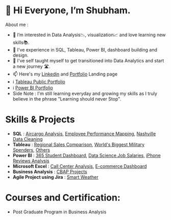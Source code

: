 # 👋 Hi Everyone, I’m Shubham.

About me :

- 👀 I’m interested in Data Analysis📉, visualization📈 and love learning new skills📚.
- 🏢 I've experience in SQL, Tableau, Power BI, dashboard building and design.
- 🌱 I've self taught myself to get transitioned into Data Analytics and start a new journey 🛣️.
- 📫 Here's my [Linkedin](https://www.linkedin.com/in/shubh2698/) and [Portfolio](https://shubham-s.carrd.co/) Landing page 
- ℹ️ [Tableau Public Portfolio](https://public.tableau.com/app/profile/shubh2698)
- ℹ️ [Power BI Portfolio](https://www.novypro.com/profile_projects/shubh2698)
- Side Note : I'm still learning everyday and growing my skills as I truly believe in the phrase "Learning should never Stop".

# Skills & Projects 
- **SQL** : [Aircargo Analysis](https://github.com/shubh-2698/AirCargo-Analysis), [Employee Performance Mapping](https://github.com/shubh-2698/Employee_Mapping), [Nashville Data Cleaning](https://github.com/shubh-2698/Nashville-Data-cleaning)
- **Tableau** : [Regional Sales Comparison](https://public.tableau.com/app/profile/shubh2698/viz/SalesComparisonbyRegionSimplilearn/Dashboard1), [World's Biggest Military Spenders](https://public.tableau.com/app/profile/shubh2698/viz/MakeovermondayTesting/Dashboard1), [Others](https://public.tableau.com/app/profile/shubh2698)
- **Power BI** : [365 Student Dashboard](https://www.novypro.com/project/shubh2698-2), [Data Science Job Salaries](https://www.novypro.com/project/shubh2698-1), [iPhone Reviews Analysis](https://www.novypro.com/project/iphone-reviews)
- **Microsoft Excel** : [Call Center Analysis](https://github.com/shubh-2698/Call-Center-Analysis), [E-commerce Dashboard](https://github.com/shubh-2698/E-Commerce-Dashboard)
- **Business Analysis** : [CBAP Projects](https://github.com/shubh-2698/CBAP-Projects)
- **Agile Project using Jira** : [Smart Weather](https://github.com/shubh-2698/Agile-Scrum-Project-using-Jira)


# Courses and Certification: 
- Post Graduate Program in Business Analysis


<!---
shubh-2698/shubh-2698 is a ✨ special ✨ repository because its `README.md` (this file) appears on your GitHub profile.
You can click the Preview link to take a look at your changes.
--->

